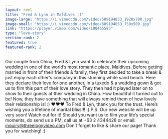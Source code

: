 ```yaml
---
layout: reel
title: "Fred & Lynn in Maldives :)"
image-large: "https://i.vimeocdn.com/video/589194853_1920x700.jpg"
image-small: "https://i.vimeocdn.com/video/589194853_750x500.jpg"
link: "https://player.vimeo.com/video/180465583"
type: "love-story"
section-rank: 2
featured: true
featured-rank: 2
---
```

Our couple from China, Fred & Lynn want to celebrate their upcoming wedding in one of the world’s most romantic place, Maldives.
Before getting married in front of their friends & family, they first decided to take a break & just enjoy each other's company in this stunning white sand beach.
Here they declare their love for one another, in a tuxedo & a wedding gown & got us to film this part of their love story. They then had it played later on to show to their guests at their wedding in China.
How beautiful it turned out to be! Now, they have something that will always remind them of how lovely their relationship is! :) ♥♥♥
To Fred & Lyn, thank you for the trust. Here’s wishing you a lifetime of marital bliss!!! :)
P.S. Our new website will be up very soon! Watch out for it!
Should you want us to film your life’s special moments, do send us a PM, call us at +63 2 4344428 or email: inquiry@threelogyvideo.com
Don’t forget to like & share our page! Thank you for watching! :)